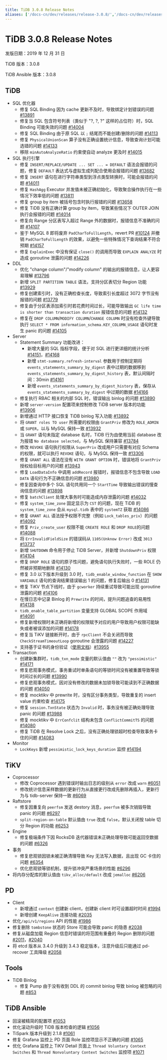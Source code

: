 ```yaml
---
title: TiDB 3.0.8 Release Notes
aliases: ['/docs-cn/dev/releases/release-3.0.8/','/docs-cn/dev/releases/3.0.8/']
---
```


# TiDB 3.0.8 Release Notes

发版日期：2019 年 12 月 31 日

TiDB 版本：3.0.8

TiDB Ansible 版本：3.0.8

## TiDB

+ SQL 优化器
    - 修复 SQL Binding 因为 cache 更新不及时，导致绑定计划错误的问题 [#13891](https://github.com/pingcap/tidb/pull/13891)
    - 修复当 SQL 包含符号列表（类似于 "?, ?, ?" 这样的占位符）时，SQL Binding 可能失效的问题 [#14004](https://github.com/pingcap/tidb/pull/14004)
    - 修复 SQL Binding 由于原 SQL 以 `;` 结尾而不能创建/删除的问题 [#14113](https://github.com/pingcap/tidb/pull/14113)
    - 修复 `PhysicalUnionScan` 算子没有正确设置统计信息，导致查询计划可能选错的问题 [#14133](https://github.com/pingcap/tidb/pull/14133)
    - 移除 `minAutoAnalyzeRatio` 约束使自动 analyze 更及时 [#14015](https://github.com/pingcap/tidb/pull/14015)
+ SQL 执行引擎
    - 修复 `INSERT/REPLACE/UPDATE ... SET ... = DEFAULT` 语法会报错的问题，修复 `DEFAULT` 表达式与虚拟生成列配合使用会报错的问题 [#13682](https://github.com/pingcap/tidb/pull/13682)
    - 修复 `INSERT` 语句在进行字符串类型到浮点类型转换时，可能会报错的问题 [#14011](https://github.com/pingcap/tidb/pull/14011)
    - 修复 `HashAgg` Executor 并发值未被正确初始化，导致聚合操作执行在一些情况下效率低的问题 [#13811](https://github.com/pingcap/tidb/pull/13811)
    - 修复 group by item 被括号包含时执行报错的问题 [#13658](https://github.com/pingcap/tidb/pull/13658)
    - 修复 TiDB 没有正确计算 group by item，导致某些情况下 OUTER JOIN 执行会报错的问题 [#14014](https://github.com/pingcap/tidb/pull/14014)
    - 修复向 Range 分区表写入超过 Range 外的数据时，报错信息不准确的问题 [#14107](https://github.com/pingcap/tidb/pull/14107)
    - 鉴于 MySQL 8 即将废弃 `PadCharToFullLength`，revert PR [#10124](https://github.com/pingcap/tidb/pull/10124) 并撤销 `PadCharToFullLength` 的效果，以避免一些特殊情况下查询结果不符合预期 [#14157](https://github.com/pingcap/tidb/pull/14157)
    - 修复 `ExplainExec` 中没有保证 `close()` 的调用而导致 `EXPLAIN ANALYZE` 时造成 goroutine 泄露的问题 [#14226](https://github.com/pingcap/tidb/pull/14226)
+ DDL
    - 优化 "change column"/"modify column" 的输出的报错信息，让人更容易理解 [#13796](https://github.com/pingcap/tidb/pull/13796)
    - 新增 `SPLIT PARTITION TABLE` 语法，支持分区表切分 Region 功能 [#13929](https://github.com/pingcap/tidb/pull/13929)
    - 修复创建索引时，没有正确检查长度，导致索引长度超过 3072 字节没有报错的问题 [#13779](https://github.com/pingcap/tidb/pull/13779)
    - 修复由于分区表添加索引时若花费时间过长，可能导致输出 `GC life time is shorter than transaction duration` 报错信息的问题 [#14132](https://github.com/pingcap/tidb/pull/14132)
    - 修复在 `DROP COLUMN`/`MODIFY COLUMN`/`CHANGE COLUMN` 时没有检查外键导致执行 `SELECT * FROM information_schema.KEY_COLUMN_USAGE` 语句时发生 panic 的问题 [#14105](https://github.com/pingcap/tidb/pull/14105)
+ Server
    - Statement Summary 功能改进：
        - 新增大量的 SQL 指标字段，便于对 SQL 进行更详细的统计分析 [#14151](https://github.com/pingcap/tidb/pull/14151)，[#14168](https://github.com/pingcap/tidb/pull/14168)
        - 新增 `stmt-summary.refresh-interval` 参数用于控制定期将 `events_statements_summary_by_digest` 表中过期的数据移到  `events_statements_summary_by_digest_history` 表，默认间隔时间：30min [#14161](https://github.com/pingcap/tidb/pull/14161)
        - 新增 `events_statements_summary_by_digest_history` 表，保存从 `events_statements_summary_by_digest` 中过期的数据 [#14166](https://github.com/pingcap/tidb/pull/14166)
    - 修复执行 RBAC 相关的内部 SQL 时，错误输出 binlog 的问题 [#13890](https://github.com/pingcap/tidb/pull/13890)
    - 新增 `server-version` 配置项来控制修改 TiDB server 版本的功能 [#13906](https://github.com/pingcap/tidb/pull/13906)
    - 新增通过 HTTP 接口恢复 TiDB binlog 写入功能 [#13892](https://github.com/pingcap/tidb/pull/13892)
    - 将 `GRANT roles TO user` 所需要的权限由 `GrantPriv` 修改为 `ROLE_ADMIN` 或 `SUPER`，以与 MySQL 保持一致 [#13932](https://github.com/pingcap/tidb/pull/13932)
    - 当 `GRANT` 语句未指定 database 名时，TiDB 行为由使用当前 database 改为报错 `No database selected`，与 MySQL 保持兼容 [#13784](https://github.com/pingcap/tidb/pull/13784)
    - 修改 `REVOKE` 语句执行权限从 `SuperPriv` 改成用户只需要有对应 Schema 的权限，就可以执行 `REVOKE` 语句，与 MySQL 保持一致 [#13306](https://github.com/pingcap/tidb/pull/13306)
    - 修复 `GRANT ALL` 语法在没有 `WITH GRANT OPTION` 时，错误地将 `GrantPriv` 授权给目标用户的问题 [#13943](https://github.com/pingcap/tidb/pull/13943)
    - 修复 `LoadDataInfo` 中调用 `addRecord` 报错时，报错信息不包含导致 `LOAD DATA` 语句行为不正确信息的问题 [#13980](https://github.com/pingcap/tidb/pull/13980)
    - 修复因查询中多个 SQL 语句共用同一个 `StartTime` 导致输出错误的慢查询信息的问题 [#13898](https://github.com/pingcap/tidb/pull/13898)
    - 修复 `batchClient` 处理大事务时可能造成内存泄露的问题 [#14032](https://github.com/pingcap/tidb/pull/14032)
    - 修复 `system_time_zone` 固定显示为 `CST` 的问题，现在 TiDB 的 `system_time_zone` 会从 `mysql.tidb` 表中的 `systemTZ` 获取 [#14086](https://github.com/pingcap/tidb/pull/14086)
    - 修复 `GRANT ALL` 语法授予权限不完整（例如 `Lock_tables_priv`）的问题 [#14092](https://github.com/pingcap/tidb/pull/14092)
    - 修复 `Priv_create_user` 权限不能 `CREATE ROLE` 和 `DROP ROLE`的问题 [#14088](https://github.com/pingcap/tidb/pull/14088)
    - 将 `ErrInvalidFieldSize` 的错误码从 `1105(Unknow Error)` 改成 `3013` [#13737](https://github.com/pingcap/tidb/pull/13737)
    - 新增 `SHUTDOWN` 命令用于停止 TiDB Server，并新增 `ShutdownPriv` 权限 [#14104](https://github.com/pingcap/tidb/pull/14104)
    - 修复 `DROP ROLE` 语句的原子性问题，避免语句执行失败时，一些 ROLE 仍然被非预期地删除 [#14130](https://github.com/pingcap/tidb/pull/14130)
    - 修复 3.0 以下版本升级到 3.0 时，`tidb_enable_window_function` 在 `SHOW VARIABLE` 语句的查询结果错误输出 1 的问题，修复后输出 0 [#14131](https://github.com/pingcap/tidb/pull/14131)
    - 修复 TiKV 节点下线时，由于 `gcworker` 持续重试导致可能出现 goroutine 泄露的问题 [#14106](https://github.com/pingcap/tidb/pull/14106)
    - 在慢日志中记录 Binlog 的 `Prewrite` 的时间，提升问题追查的易用性 [#14138](https://github.com/pingcap/tidb/pull/14138)
    - `tidb_enable_table_partition` 变量支持 GLOBAL SCOPE 作用域 [#14091](https://github.com/pingcap/tidb/pull/14091)
    - 修复新增权限时未正确将新增的权限赋予对应的用户导致用户权限可能缺失或者被误添加的问题 [#14178](https://github.com/pingcap/tidb/pull/14178)
    - 修复当 TiKV 链接断开时，由于 `rpcClient` 不会关闭而导致 `CheckStreamTimeoutLoop` goroutine 会泄露的问题 [#14227](https://github.com/pingcap/tidb/pull/14227)
    - 支持基于证书的身份验证（[使用文档](/certificate-authentication.md)）[#13955](https://github.com/pingcap/tidb/pull/13955)
+ Transaction
    - 创建新集群时，`tidb_txn_mode` 变量的默认值由 `""` 改为 `"pessimistic"` [#14171](https://github.com/pingcap/tidb/pull/14171)
    - 修复悲观事务模式，事务重试时单条语句的等锁时间没有被重置导致等锁时间过长的问题 [#13990](https://github.com/pingcap/tidb/pull/13990)
    - 修复悲观事务模式，因对没有修改的数据未加锁导致可能读到不正确数据的问题 [#14050](https://github.com/pingcap/tidb/pull/14050)
    - 修复 mocktikv 中 prewrite 时，没有区分事务类型，导致重复的 insert value 约束检查 [#14175](https://github.com/pingcap/tidb/pull/14175)
    - 修复 `session.TxnState` 状态为 `Invalid` 时，事务没有被正确处理导致 panic 的问题 [#13988](https://github.com/pingcap/tidb/pull/13988)
    - 修复 mocktikv 中 `ErrConfclit` 结构未包含 `ConflictCommitTS` 的问题 [#14080](https://github.com/pingcap/tidb/pull/14080)
    - 修复 TiDB 在 Resolve Lock 之后，没有正确处理锁超时检查导致事务卡住的问题 [#14083](https://github.com/pingcap/tidb/pull/14083)
+ Monitor
    - `LockKeys` 新增 `pessimistic_lock_keys_duration` 监控 [#14194](https://github.com/pingcap/tidb/pull/14194)

## TiKV

+ Coprocessor
    - 修改 Coprocessor 遇到错误时输出日志的级别从 `error` 改成 `warn` [#6051](https://github.com/tikv/tikv/pull/6051)
    - 修改统计信息采样数据的更新行为从直接更行改成先删除再插入，更新行为与 tidb-server 保持一致 [#6069](https://github.com/tikv/tikv/pull/6096)
+ Raftstore
    - 修复因重复向 `peerfsm` 发送 destory 消息，`peerfsm` 被多次销毁导致 panic 的问题 [#6297](https://github.com/tikv/tikv/pull/6297)
    - `split-region-on-table` 默认值由 `true` 改成 `false`，默认关闭按 table 切分 Region 的功能 [#6253](https://github.com/tikv/tikv/pull/6253)
+ Engine
    - 修复极端条件下因 RocksDB 迭代器错误未正确处理导致可能返回空数据的问题 [#6326](https://github.com/tikv/tikv/pull/6326)
+ 事务
    - 修复悲观锁因锁未被正确清理导致 Key 无法写入数据，且出现 GC 卡住的问题 [#6354](https://github.com/tikv/tikv/pull/6354)
    - 优化悲观锁等锁机制，提升锁冲突严重场景的性能 [#6296](https://github.com/tikv/tikv/pull/6296)
+ 将内存分配库的默认值由 `tikv_alloc/default` 改成 `jemalloc` [#6206](https://github.com/tikv/tikv/pull/6206)

## PD

- Client
    - 新增通过 `context` 创建新 client，创建新 client 时可设置超时时间 [#1994](https://github.com/pingcap/pd/pull/1994)
    - 新增创建 `KeepAlive` 连接功能 [#2035](https://github.com/pingcap/pd/pull/2035)
- 优化`/api/v1/regions` API 的性能 [#1986](https://github.com/pingcap/pd/pull/1986)
- 修复删除 `tombstone` 状态的 Store 可能会导致 panic 的隐患 [#2038](https://github.com/pingcap/pd/pull/2038)
- 修复从磁盘加载 Region 信息时错误的将范围有重叠的 Region 删除的问题 [#2011](https://github.com/pingcap/pd/issues/2011)，[#2040](https://github.com/pingcap/pd/pull/2040)
- 将 etcd 版本从 3.4.0 升级到 3.4.3 稳定版本，注意升级后只能通过 pd-recover 工具降级 [#2058](https://github.com/pingcap/pd/pull/2058)

## Tools

+ TiDB Binlog
    - 修复 Pump 由于没有收到 DDL 的 commit binlog 导致 binlog 被忽略的问题 [#853](https://github.com/pingcap/tidb-binlog/pull/853)

## TiDB Ansible

- 回滚被精简的配置项 [#1053](https://github.com/pingcap/tidb-ansible/pull/1053)
- 优化滚动升级时 TiDB 版本检查的逻辑 [#1056](https://github.com/pingcap/tidb-ansible/pull/1056)
- TiSpark 版本升级到 2.1.8 [#1061](https://github.com/pingcap/tidb-ansible/pull/1061)
- 修复 Grafana 监控上 PD 页面 Role 监控项显示不正确的问题 [#1065](https://github.com/pingcap/tidb-ansible/pull/1065)
- 优化 Grafana 监控上 TiKV Detail 页面上 `Thread Voluntary Context Switches` 和 `Thread Nonvoluntary Context Switches` 监控项 [#1071](https://github.com/pingcap/tidb-ansible/pull/1071)
